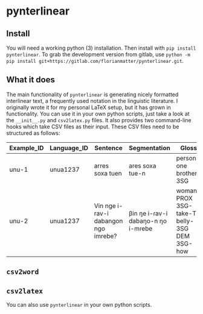 # pynterlinear

## Install
You will need a working python (3) installation.
Then install with `pip install pynterlinear`.
To grab the development version from gitlab, use `python -m pip install git+https://gitlab.com/florianmatter/pynterlinear.git`.

## What it does
The main functionality of `pynterlinear` is generating nicely formatted interlinear text, a frequently used notation in the linguistic literature.
I originally wrote it for my personal LaTeX setup, but it has grown in functionality.
You can use it in your own python scripts, just take a look at the `__init__.py` and `csv2latex.py` files.
It also provides two command-line hooks which take CSV files as their input.
These CSV files need to be structured as follows:

|Example_ID|Language_ID|Sentence                            |Segmentation                      |Gloss                                       |Translation                       |Source                |
|----------|-----------|------------------------------------|----------------------------------|--------------------------------------------|----------------------------------|----------------------|
|unu-1     |unua1237   |arres soxa tuen                     |ares soxa tue-n                   |person one brother-3SG                      |someone's brother                 |pearce2015grammar[140]|
|unu-2     |unua1237   |Vin nge i-rav-i dabangon ngo imrebe?|βin ŋe i-ɾav-i dabaŋo-n ŋo i-mɾebe|woman PROX 3SG-take-TR belly-3SG DEM 3SG-how|How did this woman get that belly?|pearce2015grammar[249]|

## `csv2word`

## `csv2latex`


You can also use `pynterlinear` in your own python scripts.